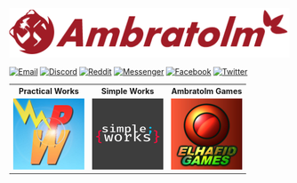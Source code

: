 [![Logo](./images/ambratolm-logo.png)](https://www.google.com/search?q=ambratolm)

[![Email](https://img.shields.io/badge/-Ambratolm@Gmail.com-white?style=social&logo=gmail)](https://mail.google.com/mail/u/0/?view=cm&fs=1&tf=1&to=ambratolm@gmail.com)
[![Discord](https://img.shields.io/badge/-Ambratolm-white?style=social&logo=discord)](https://www.discord.com/users/Ambratolm)
[![Reddit](https://img.shields.io/badge/--white?style=social&logo=reddit)](https://www.reddit.com/user/Ambratolm)
[![Messenger](https://img.shields.io/badge/--lightgrey?style=social&logo=messenger)](http://m.me/ambratolm)
[![Facebook](https://img.shields.io/badge/--white?style=social&logo=facebook)](https://www.facebook.com/ambratolm2)
[![Twitter](https://img.shields.io/badge/--white?style=social&logo=x)](https://x.com/ambratolm)


<table >
    <tr>
        <th>Practical Works</th>
        <th>Simple Works</th>
        <th>Ambratolm Games</th>
    </tr>
    <tr>
        <td><a href="https://github.com/practical-works"  target="_blank"><img src="./images/practical-works-logo.jpg"  alt="Practical Works" width="128"/></a></td>
        <td><a href="https://github.com/simple-works"  target="_blank"><img src="./images/simple-works-logo.jpg" alt="Simple Works" width="128"/></a></td>
        <td><a href="https://github.com/ambratolm-games"  target="_blank"><img src="./images/ambratolm-games-logo.jpg" alt="Ambratolm Games" width="128"/></a></td>
    </tr>
</table>



